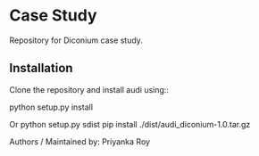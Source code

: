 # Case Study

Repository for Diconium case study.

Installation
------------
Clone the repository and install audi using::

   python setup.py install

Or
    python setup.py sdist
    pip install ./dist/audi_diconium-1.0.tar.gz
 
Authors / Maintained by: Priyanka Roy